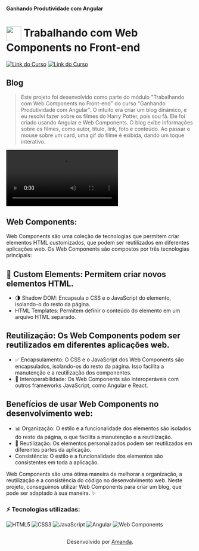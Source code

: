 #### Ganhando Produtividade com Angular

<h1>
    <a href="https://www.dio.me/">
     <img align="center" width="40px" src="https://hermes.digitalinnovation.one/assets/diome/logo-minimized.png"></a>
    <span>Trabalhando com Web Components no Front-end</span>
</h1>

[![Link do Curso](https://img.shields.io/badge/▶-000?style=for-the-badge&logo=movie&logoColor=E94D5F)](https://web.dio.me/course/trabalhando-com-web-components-no-front-end/learning/de8b3fd6-71a4-42d2-80b4-05f9bad77bc1?back=/track/santander-bootcamp-2023-fullstack-java-angular&tab=undefined&moduleId=undefined)
[![Link do Curso](https://img.shields.io/badge/Acesse%20o%20Curso%20na%20Plataforma-E94D5F?style=for-the-badge)](https://web.dio.me/course/trabalhando-com-web-components-no-front-end/learning/de8b3fd6-71a4-42d2-80b4-05f9bad77bc1?back=/track/santander-bootcamp-2023-fullstack-java-angular&tab=undefined&moduleId=undefined)

## Blog

> Este projeto foi desenvolvido como parte do módulo "Trabalhando com Web Components no Front-end" do curso "Ganhando Produtividade com Angular". O intuito era criar um blog dinâmico, e eu resolvi fazer sobre os filmes do Harry Potter, pois sou fã. Ele foi criado usando Angular e Web Components. O blog exibe informações sobre os filmes, como autor, título, link, foto e conteúdo. Ao passar o mouse sobre um card, uma gif do filme é exibida, dando um toque interativo.

<video src="video.mp4" controls title="Title"></video>

## Web Components:
Web Components são uma coleção de tecnologias que permitem criar elementos HTML customizados, que podem ser reutilizados em diferentes aplicações web. Os Web Components são compostos por três tecnologias principais:

## 🔨 Custom Elements: Permitem criar novos elementos HTML.

- 🌗 Shadow DOM: Encapsula o CSS e o JavaScript do elemento, isolando-o do resto da página.
- HTML Templates: Permitem definir o conteúdo do elemento em um arquivo HTML separado.

## Reutilização: Os Web Components podem ser reutilizados em diferentes aplicações web.
- ✅ Encapsulamento: O CSS e o JavaScript dos Web Components são encapsulados, isolando-os do resto da página. Isso facilita a manutenção e a reutilização dos componentes.
- 🔄 Interoperabilidade: Os Web Components são interoperáveis com outros frameworks JavaScript, como Angular e React.

## Benefícios de usar Web Components no desenvolvimento web:
- 📊 Organização: O estilo e a funcionalidade dos elementos são isolados do resto da página, o que facilita a manutenção e a reutilização.
- 🔄 Reutilização: Os elementos personalizados podem ser reutilizados em diferentes partes da aplicação.
- Consistência: O estilo e a funcionalidade dos elementos são consistentes em toda a aplicação.

Web Components são uma ótima maneira de melhorar a organização, a reutilização e a consistência do código no desenvolvimento web. Neste projeto, conseguimos utilizar Web Components para criar um blog, que pode ser adaptado à sua maneira. ✨

### ⚡ Tecnologias utilizadas: 

![HTML5](https://img.shields.io/badge/-HTML5-E34F26?style=flat-square&logo=html5&logoColor=white)
![CSS3](https://img.shields.io/badge/-CSS3-1572B6?style=flat-square&logo=css3)
![JavaScript](https://img.shields.io/badge/-JavaScript-black?style=flat-square&logo=javascript)
![Angular](https://img.shields.io/badge/-Angular-DD0031?style=flat-square&logo=angular)
![Web Components](https://img.shields.io/badge/Web%20Components-blue?logo=webcomponents.org)


##
<div align="center">Desenvolvido por <a href="https://github.com/Amanda-ribeiiro">Amanda</a>.</div>
